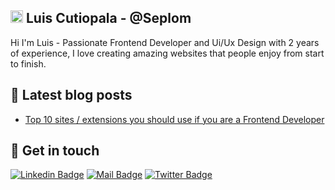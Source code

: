 ## <img src="https://media.giphy.com/media/hvRJCLFzcasrR4ia7z/giphy.gif" width="20px"> Luis Cutiopala - @Seplom
Hi I'm Luis - Passionate Frontend Developer and Ui/Ux Design with 2 years of experience, I love creating amazing websites that people enjoy from start to finish.

## 📜 Latest blog posts
- [Top 10 sites / extensions you should use if you are a Frontend Developer](https://dev.to/cutioluis/top-10-sites-extensions-you-should-use-if-you-are-a-frontend-developer-1110)

## 🖖 Get in touch

[![Linkedin Badge](https://img.shields.io/badge/linkedin-%230077B5.svg?&style=for-the-badge&logo=linkedin&logoColor=white)](https://www.linkedin.com/in/luis-cutiopala/)
[![Mail Badge](https://img.shields.io/badge/email-c14438?style=for-the-badge&logo=Gmail&logoColor=white&link=mailto:l.qqbadze@gmail.com)](mailto:l.cutioluis@gmail.com)
[![Twitter Badge](https://img.shields.io/badge/twitter-1DA1F2?style=for-the-badge&logo=twitter&logoColor=white)](https://twitter.com/cutioluis)


